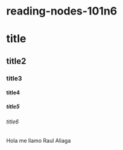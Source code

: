 # reading-nodes-101n6
# title
## title2
### title3
#### title4
##### title5
###### title6

Hola me llamo Raul Aliaga
